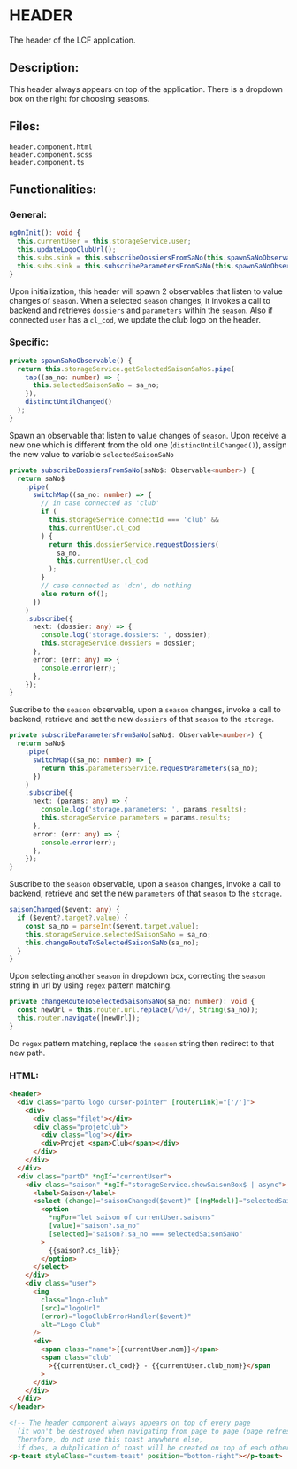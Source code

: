 # HEADER

The header of the LCF application.

## Description:

This header always appears on top of the application. There is a dropdown box on the right for choosing seasons.

## Files:

```ignore
header.component.html
header.component.scss
header.component.ts
```

## Functionalities:
### General:

```ts
ngOnInit(): void {
  this.currentUser = this.storageService.user;
  this.updateLogoClubUrl();
  this.subs.sink = this.subscribeDossiersFromSaNo(this.spawnSaNoObservable());
  this.subs.sink = this.subscribeParametersFromSaNo(this.spawnSaNoObservable());
}
```

Upon initialization, this header will spawn 2 observables that listen to value changes of `season`.
When a selected `season` changes, it invokes a call to backend and retrieves `dossiers` and `parameters` within the `season`.
Also if connected `user` has a `cl_cod`, we update the club logo on the header.

### Specific:

```ts
private spawnSaNoObservable() {
  return this.storageService.getSelectedSaisonSaNo$.pipe(
    tap((sa_no: number) => {
      this.selectedSaisonSaNo = sa_no;
    }),
    distinctUntilChanged()
  );
}
```

Spawn an observable that listen to value changes of `season`.
Upon receive a new one which is different from the old one (`distincUntilChanged()`), assign the new value to variable `selectedSaisonSaNo`

```ts
private subscribeDossiersFromSaNo(saNo$: Observable<number>) {
  return saNo$
    .pipe(
      switchMap((sa_no: number) => {
        // in case connected as 'club'
        if (
          this.storageService.connectId === 'club' &&
          this.currentUser.cl_cod
        ) {
          return this.dossierService.requestDossiers(
            sa_no,
            this.currentUser.cl_cod
          );
        }
        // case connected as 'dcn', do nothing
        else return of();
      })
    )
    .subscribe({
      next: (dossier: any) => {
        console.log('storage.dossiers: ', dossier);
        this.storageService.dossiers = dossier;
      },
      error: (err: any) => {
        console.error(err);
      },
    });
}
```

Suscribe to the `season` observable, upon a `season` changes, invoke a call to backend, retrieve and set the new `dossiers` of that `season` to the `storage`.

```ts
private subscribeParametersFromSaNo(saNo$: Observable<number>) {
  return saNo$
    .pipe(
      switchMap((sa_no: number) => {
        return this.parametersService.requestParameters(sa_no);
      })
    )
    .subscribe({
      next: (params: any) => {
        console.log('storage.parameters: ', params.results);
        this.storageService.parameters = params.results;
      },
      error: (err: any) => {
        console.error(err);
      },
    });
}
```

Suscribe to the `season` observable, upon a `season` changes, invoke a call to backend, retrieve and set the new `parameters` of that `season` to the `storage`.

```ts
saisonChanged($event: any) {
  if ($event?.target?.value) {
    const sa_no = parseInt($event.target.value);
    this.storageService.selectedSaisonSaNo = sa_no;
    this.changeRouteToSelectedSaisonSaNo(sa_no);
  }
}
```

Upon selecting another `season` in dropdown box, correcting the `season` string in url by using `regex` pattern matching.

```ts
private changeRouteToSelectedSaisonSaNo(sa_no: number): void {
  const newUrl = this.router.url.replace(/\d+/, String(sa_no));
  this.router.navigate([newUrl]);
}
```

Do `regex` pattern matching, replace the `season` string then redirect to that new path.

### HTML:

```html
<header>
  <div class="partG logo cursor-pointer" [routerLink]="['/']">
    <div>
      <div class="filet"></div>
      <div class="projetclub">
        <div class="log"></div>
        <div>Projet <span>Club</span></div>
      </div>
    </div>
  </div>
  <div class="partD" *ngIf="currentUser">
    <div class="saison" *ngIf="storageService.showSaisonBox$ | async">
      <label>Saison</label>
      <select (change)="saisonChanged($event)" [(ngModel)]="selectedSaisonSaNo">
        <option
          *ngFor="let saison of currentUser.saisons"
          [value]="saison?.sa_no"
          [selected]="saison?.sa_no === selectedSaisonSaNo"
        >
          {{saison?.cs_lib}}
        </option>
      </select>
    </div>
    <div class="user">
      <img
        class="logo-club"
        [src]="logoUrl"
        (error)="logoClubErrorHandler($event)"
        alt="Logo Club"
      />
      <div>
        <span class="name">{{currentUser.nom}}</span>
        <span class="club"
          >{{currentUser.cl_cod}} - {{currentUser.club_nom}}</span
        >
      </div>
    </div>
  </div>
</header>

<!-- The header component always appears on top of every page
  (it won't be destroyed when navigating from page to page (page refresh does not count!)) so does the toast.
  Therefore, do not use this toast anywhere else,
  if does, a dubplication of toast will be created on top of each other! -->
<p-toast styleClass="custom-toast" position="bottom-right"></p-toast>
```